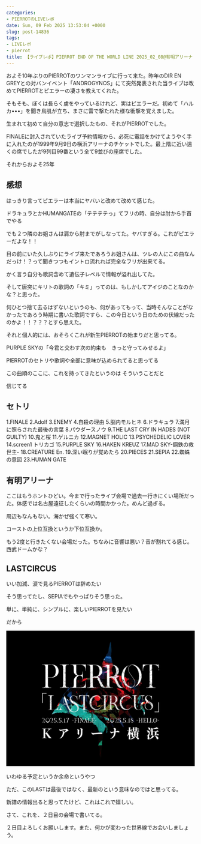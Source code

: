 ```yaml
---
categories:
- PIERROTのLIVEレポ
date: Sun, 09 Feb 2025 13:53:04 +0000
slug: post-14836
tags:
- LIVEレポ
- pierrot
title: 【ライブレポ】PIERROT END OF THE WORLD LINE 2025_02_08@有明アリーナ
---
```


およそ10年ぶりのPIERROTのワンマンライブに行って来た。昨年のDIR EN GREYとの対バンイベント「ANDROGYNOS」にて突然発表された当ライブは改めてPIERROTとピエラーの凄さを教えてくれた。

そもそも、ぼくは長らく虜をやっているけれど、実はピエラーだ。初めて「ハルカ•••」を聞き鳥肌が立ち、まさに雷で撃たれた様な衝撃を覚えました。

生まれて初めて自分の意志で選択したもの、それがPIERROTでした。

FINALEに封入されていたライブ予約情報から、必死に電話をかけてようやく手に入れたのが1999年9月9日の横浜アリーナのチケットでした。最上階に近い遠くの席でしたが9列目99番という全て9並びの座席でした。

それからおよそ25年

<h2>感想</h2>
はっきり言ってピエラーは本当にヤバいと改めて改めて感じた。

ドラキュラとかHUMANGATEの「テテテテっ」てフリの時、自分は肘から手首でやる

でも２つ隣のお姐さんは肩から肘までがしなってた。ヤバすぎる。これがピエラーだよな！！

目の前にいた久しぶりにライブ来たであろうお姐さんは、ツレの人にこの曲なんだっけ！？って聞きつつもイントロ流れれば完全なフリが出来てる。

かく言う自分も歌詞含めて遺伝子レベルで情報が溢れ出してた。

そして唐突にキリトの歌詞の「キミ」ってのは、もしかしてアイジのことなのかな？と思った。

何ひとつ捨て去るはずないというのも、何があってもって、当時そんなことがなかったであろう時期に書いた歌詞ですら、この今日という日のための伏線だったのかよ！！？？？とすら思えた。

それと個人的には、おそらくこれが新生PIERROTの始まりだと思ってる。

PURPLE SKYの「今君と交わす次の約束も　きっと守ってみせるよ」

PIERROTのセトリや歌詞や全部に意味が込められてると思ってる

この曲順のここに、これを持ってきたというのは
そういうことだと

信じてる

<h2>セトリ</h2>
1.FINALE
2.Adolf
3.ENEMY
4.自殺の理由
5.脳内モルヒネ
6.ドラキュラ
7.満月に照らされた最後の言葉
8.パウダースノウ
9.THE LAST CRY IN HADES (NOT GUILTY)
10.鬼と桜
11.ゲルニカ
12.MAGNET HOLIC
13.PSYCHEDELIC LOVER
14.screen1 トリカゴ
15.PURPLE SKY
16.HAKEN KREUZ
17.MAD SKY-鋼鉄の救世主-
18.CREATURE
En.
19.深い眠りが覚めたら
20.PIECES
21.SEPIA
22.蜘蛛の意図
23.HUMAN GATE

<h2>有明アリーナ</h2>
ここはもうホントひどい。今まで行ったライブ会場で過去一行きにくい場所だった。体感では名古屋遠征したくらいの時間かかった。めんど過ぎる。

周辺もなんもない。海かぜ強くて寒い。

コーストの上位互換というか下位互換か。

もう2度と行きたくない会場だった。ちなみに音響は悪い？音が割れてる感じ。西武ドームかな？

<h2>LASTCIRCUS</h2>

いい加減、涙で見るPIERROTは辞めたい

そう思ってたし、SEPIAでもやっぱりそう思った。

単に、単純に、シンプルに、楽しいPIERROTを見たい

だから

![](images/IMG_2258.jpg)

いわゆる予定というか余命というやつ

ただ、このLASTは最後ではなく、最新のという意味なのではと思ってる。

新譜の情報出ると思ってたけど、これはこれで嬉しい。


さて、これを、２日目の会場で書いてる。

２日目よろしくお願いします。また、何かが変わった世界線でお会いしましょう。